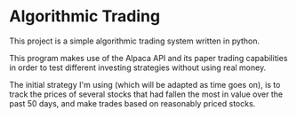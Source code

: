 # Algorithmic Trading

This project is a simple algorithmic trading system written in python.

This program makes use of the Alpaca API and its paper trading capabilities in order to test different investing strategies without using real money.

The initial strategy I'm using (which will be adapted as time goes on), is to track the prices of several stocks that had fallen the most in value over the past 50 days, and make trades based on reasonably priced stocks.
